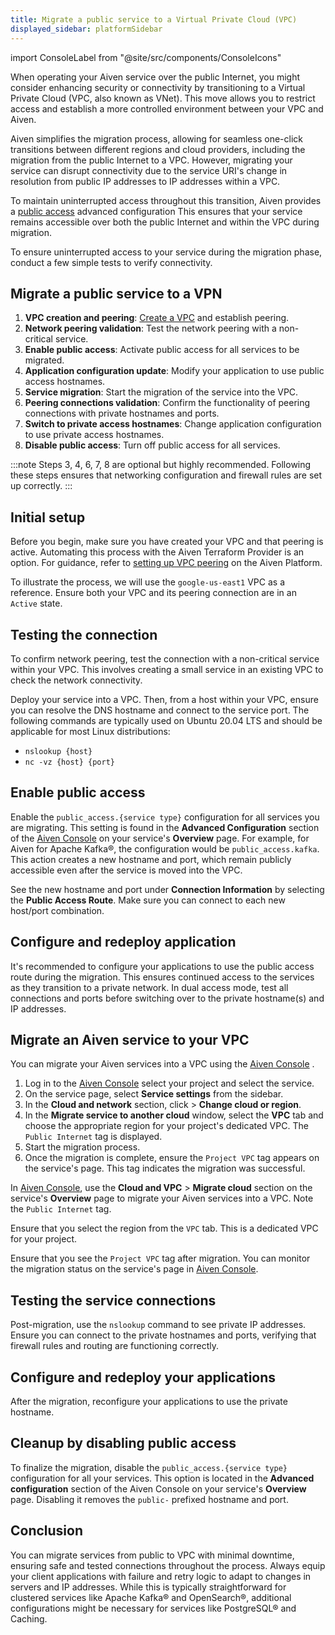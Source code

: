 ```yaml
---
title: Migrate a public service to a Virtual Private Cloud (VPC)
displayed_sidebar: platformSidebar
---
```


import ConsoleLabel from "@site/src/components/ConsoleIcons"

When operating your Aiven service over the public Internet, you might consider enhancing security or connectivity by transitioning to a Virtual Private Cloud (VPC, also known as VNet).
This move allows you to
restrict access and establish a more controlled environment between your
VPC and Aiven.

Aiven simplifies the migration process, allowing for seamless one-click
transitions between different regions and cloud providers, including the
migration from the public Internet to a VPC. However, migrating your
service can disrupt connectivity due to the service URI's change in
resolution from public IP addresses to IP addresses within a VPC.

To maintain uninterrupted access throughout this transition, Aiven
provides a
[public access](/docs/platform/howto/public-access-in-vpc) advanced configuration
This ensures that your service
remains accessible over both the public Internet and within the VPC
during migration.

To ensure uninterrupted access to your service during the migration
phase, conduct a few simple tests to verify connectivity.

## Migrate a public service to a VPN

1.  **VPC creation and peering**:
    [Create a VPC](/docs/platform/howto/manage-project-vpc) and establish peering.
1.  **Network peering validation**: Test the network peering with a
    non-critical service.
1.  **Enable public access**: Activate public access for all services to
    be migrated.
1.  **Application configuration update**: Modify your application to use
    public access hostnames.
1.  **Service migration**: Start the migration of the service into the
    VPC.
1.  **Peering connections validation**: Confirm the functionality of
    peering connections with private hostnames and ports.
1.  **Switch to private access hostnames**: Change application
    configuration to use private access hostnames.
1.  **Disable public access**: Turn off public access for all services.

:::note
Steps 3, 4, 6, 7, 8 are optional but highly recommended. Following these
steps ensures that networking configuration and firewall rules are set
up correctly.
:::

## Initial setup

Before you begin, make sure you have created your VPC and that peering
is active. Automating this process with the Aiven Terraform Provider is an option. For
guidance, refer to
[setting up VPC peering](/docs/platform/howto/manage-project-vpc#create-a-project-vpc) on the Aiven Platform.

To illustrate the process, we will use the `google-us-east1` VPC as a
reference. Ensure both your VPC and its peering connection are in an
`Active` state.

## Testing the connection

To confirm network peering, test the connection with a non-critical
service within your VPC. This involves creating a small service in an
existing VPC to check the network connectivity.

Deploy your service into a VPC. Then, from a host within your VPC,
ensure you can resolve the DNS hostname and connect to the service port.
The following commands are typically used on Ubuntu 20.04 LTS and should
be applicable for most Linux distributions:

-   `nslookup {host}`
-   `nc -vz {host} {port}`

## Enable public access

Enable the `public_access.{service type}` configuration for all services
you are migrating. This setting is found in the **Advanced
Configuration** section of the [Aiven
Console](https://console.aiven.io/) on your service's **Overview**
page. For example, for Aiven for Apache Kafka®, the configuration would
be `public_access.kafka`. This action creates a new hostname and port,
which remain publicly accessible even after the service is moved into
the VPC.

See the new hostname and port under **Connection Information**
by selecting the **Public Access Route**. Make sure you can connect to
each new host/port combination.

## Configure and redeploy application

It's recommended to configure your applications to use the public
access route during the migration. This ensures continued access to the
services as they transition to a private network. In dual access mode,
test all connections and ports before switching over to the private
hostname(s) and IP addresses.

## Migrate an Aiven service to your VPC

You can migrate your Aiven services into a VPC using the [Aiven
Console](https://console.aiven.io/) .

1.  Log in to the [Aiven Console](https://console.aiven.io/) select your
    project and select the service.
1.  On the service page, select **Service settings** from the sidebar.
1.  In the **Cloud and network** section, click
    <ConsoleLabel name="actions"/> > **Change cloud or region**.
1.  In the **Migrate service to another cloud** window, select the
    **VPC** tab and choose the appropriate region for your project's
    dedicated VPC. The `Public Internet` tag is displayed.
1.  Start the migration process.
1.  Once the migration is complete, ensure the
    `Project VPC` tag appears on the service's page. This tag indicates the migration
    was successful.

In [Aiven Console](https://console.aiven.io/), use the **Cloud and VPC** >
**Migrate cloud** section on the service's **Overview** page to
migrate your Aiven services into a VPC. Note the `Public Internet` tag.

Ensure that you select the region from the `VPC` tab. This is a
dedicated VPC for your project.

Ensure that you see the `Project VPC` tag after migration. You can
monitor the migration status on the service's page in [Aiven
Console](https://console.aiven.io/).

## Testing the service connections

Post-migration, use the `nslookup` command to see private IP addresses.
Ensure you can connect to the private hostnames and ports, verifying
that firewall rules and routing are functioning correctly.

## Configure and redeploy your applications

After the migration, reconfigure your applications to use the private
hostname.

## Cleanup by disabling public access

To finalize the migration, disable the `public_access.{service type}`
configuration for all your services. This option is located in the
**Advanced configuration** section of the Aiven Console on your
service's **Overview** page. Disabling it removes the `public-`
prefixed hostname and port.

## Conclusion

You can migrate services from public to VPC
with minimal downtime, ensuring safe and tested connections throughout
the process. Always equip your client applications with failure and
retry logic to adapt to changes in servers and IP addresses. While this
is typically straightforward for clustered services like Apache Kafka®
and OpenSearch®, additional configurations might be necessary for
services like PostgreSQL® and Caching.
